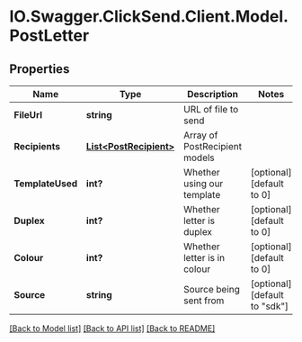 # IO.Swagger.ClickSend.Client.Model.PostLetter
## Properties

Name | Type | Description | Notes
------------ | ------------- | ------------- | -------------
**FileUrl** | **string** | URL of file to send | 
**Recipients** | [**List&lt;PostRecipient&gt;**](PostRecipient.md) | Array of PostRecipient models | 
**TemplateUsed** | **int?** | Whether using our template | [optional] [default to 0]
**Duplex** | **int?** | Whether letter is duplex | [optional] [default to 0]
**Colour** | **int?** | Whether letter is in colour | [optional] [default to 0]
**Source** | **string** | Source being sent from | [optional] [default to "sdk"]

[[Back to Model list]](../README.md#documentation-for-models) [[Back to API list]](../README.md#documentation-for-api-endpoints) [[Back to README]](../README.md)

